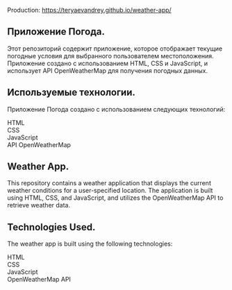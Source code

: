 Production: https://teryaevandrey.github.io/weather-app/

## Приложение Погода.  
Этот репозиторий содержит приложение, которое отображает текущие погодные условия для выбранного пользователем местоположения. Приложение создано с использованием HTML, CSS и JavaScript, и использует API OpenWeatherMap для получения погодных данных.  

## Используемые технологии.  
Приложение Погода создано с использованием следующих технологий:

HTML  
CSS  
JavaScript  
API OpenWeatherMap  



## Weather App.
This repository contains a weather application that displays the current weather conditions for a user-specified location. The application is built using HTML, CSS, and JavaScript, and utilizes the OpenWeatherMap API to retrieve weather data.  

## Technologies Used.  
The weather app is built using the following technologies:  

HTML  
CSS  
JavaScript  
OpenWeatherMap API  
